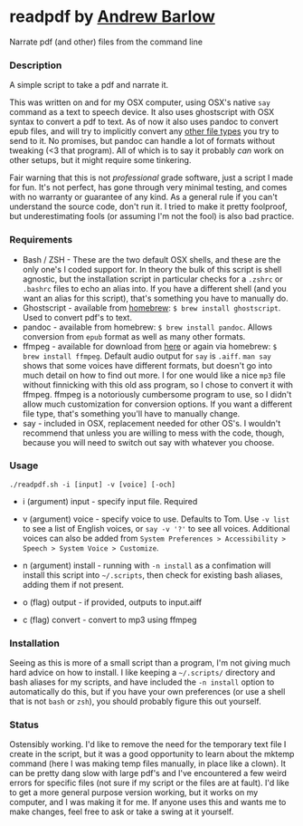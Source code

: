 # readpdf by [Andrew Barlow](https://github.com/dandrewbarlow)
Narrate pdf (and other) files from the command line

### Description
A simple script to take a pdf and narrate it. 

This was written on and for my OSX computer, using OSX's native `say` command as a text to speech device. It also uses ghostscript with OSX syntax to convert a pdf to text. As of now it also uses pandoc to convert epub files, and will try to implicitly convert any [other file types](https://pandoc.org/index.html) you try to send to it. No promises, but pandoc can handle a lot of formats without tweaking (<3 that program). All of which is to say it probably *can* work on other setups, but it might require some tinkering.

Fair warning that this is not *professional* grade software, just a script I made for fun. It's not perfect, has gone through very minimal testing, and comes with no warranty or guarantee of any kind. As a general rule if you can't understand the source code, don't run it. I tried to make it pretty foolproof, but underestimating fools (or assuming I'm not the fool) is also bad practice.

### Requirements
* Bash / ZSH - These are the two default OSX shells, and these are the only one's I coded support for. In theory the bulk of this script is shell agnostic, but the installation script in particular checks for a `.zshrc` or `.bashrc` files to echo an alias into. If you have a different shell (and you want an alias for this script), that's something you have to manually do. 
* Ghostscript - available from [homebrew](https://brew.sh/): `$ brew install ghostscript`. Used to convert pdf's to text.
* pandoc - available from homebrew: `$ brew install pandoc`. Allows conversion from `epub` format as well as many other formats.
* ffmpeg - available for download from [here](http://ffmpeg.org/download.html) or again via homebrew: `$ brew install ffmpeg`. Default audio output for `say` is `.aiff`. `man say` shows that some voices have different formats, but doesn't go into much detail on how to find out more. I for one would like a nice `mp3` file without finnicking with this old ass program, so I chose to convert it with ffmpeg. ffmpeg is a notoriously cumbersome program to use, so I didn't allow much customization for conversion options. If you want a different file type, that's something you'll have to manually change.
* say - included in OSX, replacement needed for other OS's. I wouldn't recommend that unless you are willing to mess with the code, though, because you will need to switch out say with whatever you choose.

### Usage
`./readpdf.sh -i [input] -v [voice] [-och]`

- i (argument) input - specify input file. Required

- v (argument) voice - specify voice to use. Defaults to Tom. Use `-v list` to see a list of English voices, or `say -v '?'` to see all voices. Additional voices can also be added from `System Preferences > Accessibility > Speech > System Voice > Customize`.

- n (argument) install - running with `-n install` as a confimation will install this script into `~/.scripts`, then check for existing bash aliases, adding them if not present.

- o (flag) output - if provided, outputs to input.aiff

- c (flag) convert - convert to mp3 using ffmpeg

### Installation
Seeing as this is more of a small script than a program, I'm not giving much hard advice on how to install. I like keeping a `~/.scripts/` directory and bash aliases for my scripts, and have included the `-n install` option to automatically do this, but if you have your own preferences (or use a shell that is not `bash` or `zsh`), you should probably figure this out yourself.

### Status
Ostensibly working. I'd like to remove the need for the temporary text file I create in the script, but it was a good opportunity to learn about the mktemp command (here I was making temp files manually, in place like a clown). It can be pretty dang slow with large pdf's and I've encountered a few weird errors for specific files (not sure if my script or the files are at fault). I'd like to get a more general purpose version working, but it works on my computer, and I was making it for me. If anyone uses this and wants me to make changes, feel free to ask or take a swing at it yourself.
